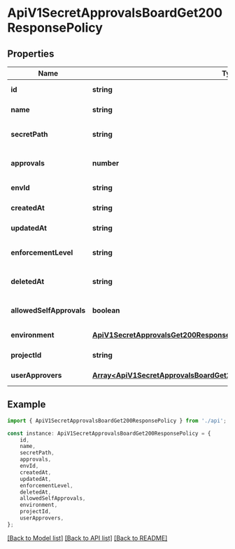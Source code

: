 # ApiV1SecretApprovalsBoardGet200ResponsePolicy


## Properties

Name | Type | Description | Notes
------------ | ------------- | ------------- | -------------
**id** | **string** |  | [default to undefined]
**name** | **string** |  | [default to undefined]
**secretPath** | **string** |  | [optional] [default to undefined]
**approvals** | **number** |  | [optional] [default to 1]
**envId** | **string** |  | [default to undefined]
**createdAt** | **string** |  | [default to undefined]
**updatedAt** | **string** |  | [default to undefined]
**enforcementLevel** | **string** |  | [optional] [default to 'hard']
**deletedAt** | **string** |  | [optional] [default to undefined]
**allowedSelfApprovals** | **boolean** |  | [optional] [default to true]
**environment** | [**ApiV1SecretApprovalsGet200ResponseApprovalsInnerEnvironment**](ApiV1SecretApprovalsGet200ResponseApprovalsInnerEnvironment.md) |  | [default to undefined]
**projectId** | **string** |  | [default to undefined]
**userApprovers** | [**Array&lt;ApiV1SecretApprovalsBoardGet200ResponsePolicyUserApproversInner&gt;**](ApiV1SecretApprovalsBoardGet200ResponsePolicyUserApproversInner.md) |  | [default to undefined]

## Example

```typescript
import { ApiV1SecretApprovalsBoardGet200ResponsePolicy } from './api';

const instance: ApiV1SecretApprovalsBoardGet200ResponsePolicy = {
    id,
    name,
    secretPath,
    approvals,
    envId,
    createdAt,
    updatedAt,
    enforcementLevel,
    deletedAt,
    allowedSelfApprovals,
    environment,
    projectId,
    userApprovers,
};
```

[[Back to Model list]](../README.md#documentation-for-models) [[Back to API list]](../README.md#documentation-for-api-endpoints) [[Back to README]](../README.md)
